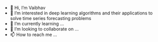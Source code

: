 - 👋 Hi, I’m Vaibhav  
- 👀 I’m interested in deep learning algorithms and their applications to solve time series forecasting problems
- 🌱 I’m currently learning ...
- 💞️ I’m looking to collaborate on ...
- 📫 How to reach me ...

<!---
Vaibhks/Vaibhks is a ✨ special ✨ repository because its `README.md` (this file) appears on your GitHub profile.
You can click the Preview link to take a look at your changes.
--->
